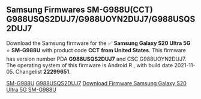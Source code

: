 <h2>Samsung Firmwares SM-G988U(CCT) G988USQS2DUJ7/G988UOYN2DUJ7/G988USQS2DUJ7</h2>
Download the Samsung firmware for the ✅ <strong>Samsung Galaxy S20 Ultra 5G </strong> ⭐ <strong>SM-G988U</strong> with product code <strong>CCT</strong> <strong> from United States</strong>. This firmware has version number PDA <strong>G988USQS2DUJ7</strong> and CSC G988UOYN2DUJ7. The operating system of this firmware is Android R , with build date 2021-11-05. Changelist <strong>22299651</strong>.


[SM-G988U](https://samfirm.shop/samsung/model/SM-G988U)
[G988USQS2DUJ7](https://samfirm.shop/samsung/pda/G988USQS2DUJ7)
[Download Firmware Samsung Galaxy S20 Ultra 5G SM-G988U](https://samfirm.shop/samsung/firmware/472405)
